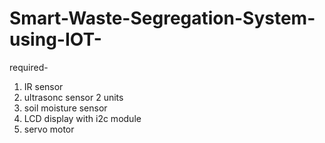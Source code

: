# Smart-Waste-Segregation-System-using-IOT-
required-
1. IR sensor
2. ultrasonc sensor 2 units
3. soil moisture sensor
4. LCD display with i2c module
5. servo motor
